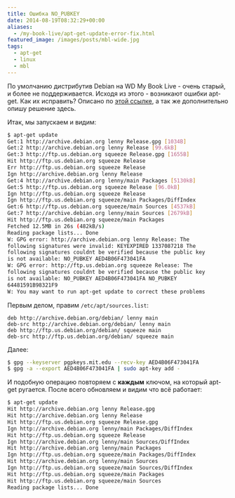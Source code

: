 ```yaml
---
title: Ошибка NO_PUBKEY
date: 2014-08-19T08:32:29+00:00
aliases:
  - /my-book-live/apt-get-update-error-fix.html
featured_image: /images/posts/mbl-wide.jpg
tags:
  - apt-get
  - linux
  - mbl
---
```


По умолчанию дистрибутив Debian на WD My Book Live - очень старый, и более не поддерживается. Исходя из этого - возникают ошибки apt-get. Как их исправить? Описано по [этой ссылке](http://en.kioskea.net/faq/809-debian-apt-get-no-pubkey-gpg-error), а так же дополнительно опишу решение здесь.
  
<!--more-->
  
Итак, мы запускаем и видим:

```bash
$ apt-get update
Get:1 http://archive.debian.org lenny Release.gpg [1034B]
Get:2 http://archive.debian.org lenny Release [99.6kB]
Get:3 http://ftp.us.debian.org squeeze Release.gpg [1655B]
Hit http://ftp.us.debian.org squeeze Release
Err http://ftp.us.debian.org squeeze Release
Ign http://archive.debian.org lenny Release
Get:4 http://archive.debian.org lenny/main Packages [5130kB]
Get:5 http://ftp.us.debian.org squeeze Release [96.0kB]
Ign http://ftp.us.debian.org squeeze Release
Ign http://ftp.us.debian.org squeeze/main Packages/DiffIndex
Get:6 http://ftp.us.debian.org squeeze/main Sources [4537kB]
Get:7 http://archive.debian.org lenny/main Sources [2679kB]
Hit http://ftp.us.debian.org squeeze/main Packages
Fetched 12.5MB in 26s (482kB/s)
Reading package lists... Done
W: GPG error: http://archive.debian.org lenny Release: The
following signatures were invalid: KEYEXPIRED 1337087218 The
following signatures couldnt be verified because the public key
is not available: NO_PUBKEY AED4B06F473041FA
W: GPG error: http://ftp.us.debian.org squeeze Release: The
following signatures couldnt be verified because the public key
is not available: NO_PUBKEY AED4B06F473041FA NO_PUBKEY
64481591B98321F9
W: You may want to run apt-get update to correct these problems
```

Первым делом, правим `/etc/apt/sources.list`:

```
deb http://archive.debian.org/debian/ lenny main
deb-src http://archive.debian.org/debian/ lenny main
deb http://ftp.us.debian.org/debian/ squeeze main
deb-src http://ftp.us.debian.org/debian/ squeeze main
```

Далее:

```bash
$ gpg --keyserver pgpkeys.mit.edu --recv-key AED4B06F473041FA
$ gpg -a --export AED4B06F473041FA | sudo apt-key add -
```

И подобную операцию повторяем с **каждым** ключом, на который apt-get ругается. После всего обновляем и видим что всё работает:

```bash
$ apt-get update
Hit http://archive.debian.org lenny Release.gpg
Hit http://archive.debian.org lenny Release
Hit http://ftp.us.debian.org squeeze Release.gpg
Ign http://archive.debian.org lenny/main Packages/DiffIndex
Hit http://ftp.us.debian.org squeeze Release
Ign http://archive.debian.org lenny/main Sources/DiffIndex
Hit http://archive.debian.org lenny/main Packages
Ign http://ftp.us.debian.org squeeze/main Packages/DiffIndex
Hit http://archive.debian.org lenny/main Sources
Ign http://ftp.us.debian.org squeeze/main Sources/DiffIndex
Hit http://ftp.us.debian.org squeeze/main Packages
Hit http://ftp.us.debian.org squeeze/main Sources
Reading package lists... Done
```
